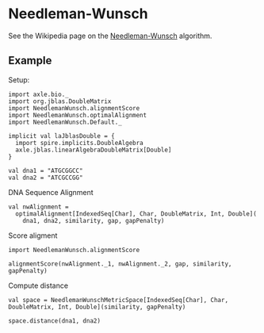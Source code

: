 
Needleman-Wunsch
================

See the Wikipedia page on the 
<a href="https://en.wikipedia.org/wiki/Needleman%E2%80%93Wunsch_algorithm">Needleman-Wunsch</a> algorithm.

Example
-------

Setup:

```tut:silent
import axle.bio._
import org.jblas.DoubleMatrix
import NeedlemanWunsch.alignmentScore
import NeedlemanWunsch.optimalAlignment
import NeedlemanWunsch.Default._

implicit val laJblasDouble = {
  import spire.implicits.DoubleAlgebra
  axle.jblas.linearAlgebraDoubleMatrix[Double]
}

val dna1 = "ATGCGGCC"
val dna2 = "ATCGCCGG"
```

DNA Sequence Alignment

```tut
val nwAlignment =
  optimalAlignment[IndexedSeq[Char], Char, DoubleMatrix, Int, Double](
    dna1, dna2, similarity, gap, gapPenalty)
```

Score aligment

```tut
import NeedlemanWunsch.alignmentScore

alignmentScore(nwAlignment._1, nwAlignment._2, gap, similarity, gapPenalty)
```

Compute distance

```tut
val space = NeedlemanWunschMetricSpace[IndexedSeq[Char], Char, DoubleMatrix, Int, Double](similarity, gapPenalty)

space.distance(dna1, dna2)
```
